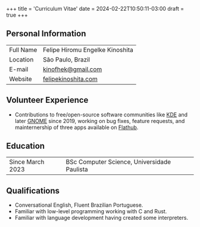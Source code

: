 +++
title = 'Curriculum Vitae'
date = 2024-02-22T10:50:11-03:00
draft = true
+++

## Personal Information

|||
|---|---|
| Full Name | Felipe Hiromu Engelke Kinoshita |
| Location  | São Paulo, Brazil |
| E-mail    | <a href="mailto:kinofhek@gmail.com">kinofhek@gmail.com</a> |
| Website   | <a href="felipekinoshita.com">felipekinoshita.com</a> |

## Volunteer Experience

* Contributions to free/open-source software communities like [KDE](https://kde.org) and later [GNOME](https://gnome.org) since 2019, working on bug fixes, feature requests, and mainternership of three apps available on [Flathub](https://flathub.org).

## Education

|||
|---|---|
| Since March 2023 | BSc Computer Science, Universidade Paulista |


## Qualifications

* Conversational English, Fluent Brazilian Portuguese.
* Familiar with low-level programming working with C and Rust.
* Familiar with language development having created some interpreters.

